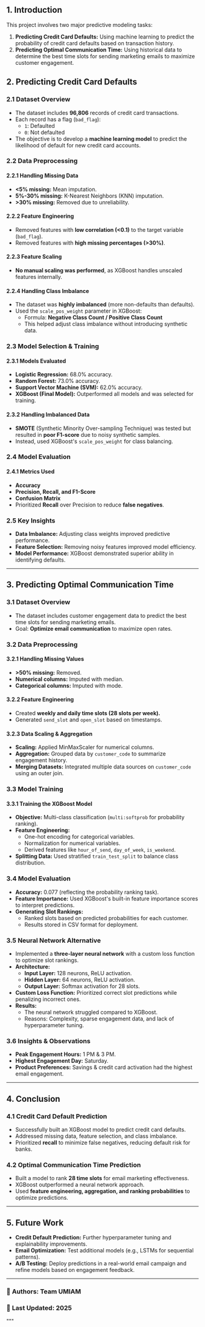 ## 1. Introduction
This project involves two major predictive modeling tasks:
1. **Predicting Credit Card Defaults:** Using machine learning to predict the probability of credit card defaults based on transaction history.
2. **Predicting Optimal Communication Time:** Using historical data to determine the best time slots for sending marketing emails to maximize customer engagement.

## 2. Predicting Credit Card Defaults

### 2.1 Dataset Overview
- The dataset includes **96,806** records of credit card transactions.
- Each record has a flag (`bad_flag`):
  - `1`: Defaulted
  - `0`: Not defaulted
- The objective is to develop a **machine learning model** to predict the likelihood of default for new credit card accounts.

### 2.2 Data Preprocessing
#### 2.2.1 Handling Missing Data
- **<5% missing:** Mean imputation.
- **5%-30% missing:** K-Nearest Neighbors (KNN) imputation.
- **>30% missing:** Removed due to unreliability.

#### 2.2.2 Feature Engineering
- Removed features with **low correlation (<0.1)** to the target variable (`bad_flag`).
- Removed features with **high missing percentages (>30%)**.

#### 2.2.3 Feature Scaling
- **No manual scaling was performed**, as XGBoost handles unscaled features internally.

#### 2.2.4 Handling Class Imbalance
- The dataset was **highly imbalanced** (more non-defaults than defaults).
- Used the `scale_pos_weight` parameter in XGBoost:
  - Formula: **Negative Class Count / Positive Class Count**
  - This helped adjust class imbalance without introducing synthetic data.

### 2.3 Model Selection & Training
#### 2.3.1 Models Evaluated
- **Logistic Regression:** 68.0% accuracy.
- **Random Forest:** 73.0% accuracy.
- **Support Vector Machine (SVM):** 62.0% accuracy.
- **XGBoost (Final Model):** Outperformed all models and was selected for training.

#### 2.3.2 Handling Imbalanced Data
- **SMOTE** (Synthetic Minority Over-sampling Technique) was tested but resulted in **poor F1-score** due to noisy synthetic samples.
- Instead, used XGBoost's `scale_pos_weight` for class balancing.

### 2.4 Model Evaluation
#### 2.4.1 Metrics Used
- **Accuracy**
- **Precision, Recall, and F1-Score**
- **Confusion Matrix**
- Prioritized **Recall** over Precision to reduce **false negatives**.

### 2.5 Key Insights
- **Data Imbalance:** Adjusting class weights improved predictive performance.
- **Feature Selection:** Removing noisy features improved model efficiency.
- **Model Performance:** XGBoost demonstrated superior ability in identifying defaults.

---

## 3. Predicting Optimal Communication Time

### 3.1 Dataset Overview
- The dataset includes customer engagement data to predict the best time slots for sending marketing emails.
- Goal: **Optimize email communication** to maximize open rates.

### 3.2 Data Preprocessing
#### 3.2.1 Handling Missing Values
- **>50% missing:** Removed.
- **Numerical columns:** Imputed with median.
- **Categorical columns:** Imputed with mode.

#### 3.2.2 Feature Engineering
- Created **weekly and daily time slots (28 slots per week).**
- Generated `send_slot` and `open_slot` based on timestamps.

#### 3.2.3 Data Scaling & Aggregation
- **Scaling:** Applied MinMaxScaler for numerical columns.
- **Aggregation:** Grouped data by `customer_code` to summarize engagement history.
- **Merging Datasets:** Integrated multiple data sources on `customer_code` using an outer join.

### 3.3 Model Training
#### 3.3.1 Training the XGBoost Model
- **Objective:** Multi-class classification (`multi:softprob` for probability ranking).
- **Feature Engineering:**
  - One-hot encoding for categorical variables.
  - Normalization for numerical variables.
  - Derived features like `hour_of_send`, `day_of_week`, `is_weekend`.
- **Splitting Data:** Used stratified `train_test_split` to balance class distribution.

### 3.4 Model Evaluation
- **Accuracy:** 0.077 (reflecting the probability ranking task).
- **Feature Importance:** Used XGBoost's built-in feature importance scores to interpret predictions.
- **Generating Slot Rankings:**
  - Ranked slots based on predicted probabilities for each customer.
  - Results stored in CSV format for deployment.

### 3.5 Neural Network Alternative
- Implemented a **three-layer neural network** with a custom loss function to optimize slot rankings.
- **Architecture:**
  - **Input Layer:** 128 neurons, ReLU activation.
  - **Hidden Layer:** 64 neurons, ReLU activation.
  - **Output Layer:** Softmax activation for 28 slots.
- **Custom Loss Function:** Prioritized correct slot predictions while penalizing incorrect ones.
- **Results:**
  - The neural network struggled compared to XGBoost.
  - Reasons: Complexity, sparse engagement data, and lack of hyperparameter tuning.

### 3.6 Insights & Observations
- **Peak Engagement Hours:** 1 PM & 3 PM.
- **Highest Engagement Day:** Saturday.
- **Product Preferences:** Savings & credit card activation had the highest email engagement.

---

## 4. Conclusion
### 4.1 Credit Card Default Prediction
- Successfully built an XGBoost model to predict credit card defaults.
- Addressed missing data, feature selection, and class imbalance.
- Prioritized **recall** to minimize false negatives, reducing default risk for banks.

### 4.2 Optimal Communication Time Prediction
- Built a model to rank **28 time slots** for email marketing effectiveness.
- XGBoost outperformed a neural network approach.
- Used **feature engineering, aggregation, and ranking probabilities** to optimize predictions.

---

## 5. Future Work
- **Credit Default Prediction:** Further hyperparameter tuning and explainability improvements.
- **Email Optimization:** Test additional models (e.g., LSTMs for sequential patterns).
- **A/B Testing:** Deploy predictions in a real-world email campaign and refine models based on engagement feedback.

---

### 📌 **Authors:** Team UMIAM
### 📅 **Last Updated:** 2025
"""

